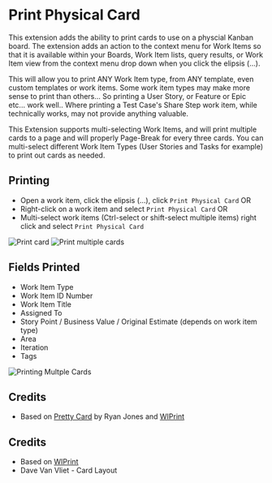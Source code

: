 # Print Physical Card

This extension adds the ability to print cards to use on a physcial Kanban board. The extension adds an action to the context menu for Work Items so that it is available
within your Boards, Work Item lists, query results, or Work Item view from the context menu drop down when you click the elipsis (...).

This will allow you to print ANY Work Item type, from ANY template, even custom templates or work items. Some work item types may make more sense to print than others... So printing a User Story, or Feature or Epic etc... work well.. Where printing a Test Case's Share Step work item, while technically works, may not provide anything valuable.

This Extension supports multi-selecting Work Items, and will print multiple cards to a page and will properly Page-Break for every three cards. You can multi-select different Work Item Types (User Stories and Tasks for example) to print out cards as needed.

## Printing

- Open a work item, click the elipsis (...), click `Print Physical Card` OR
- Right-click on a work item and select `Print Physical Card` OR
- Multi-select work items (Ctrl-select or shift-select multiple items) right click and select `Print Physical Card`

![Print card](static/img/pretty_card.png)
![Print multiple cards](static/img/pretty_multiple.png)

## Fields Printed

- Work Item Type
- Work Item ID Number
- Work Item Title
- Assigned To
- Story Point / Business Value / Original Estimate (depends on work item type)
- Area
- Iteration
- Tags

![Printing Multple Cards](static/img/card-print.png)

## Credits

- Based on [Pretty Card](https://github.com/ryanjones/pcards) by Ryan Jones and
  [WIPrint](https://github.com/MrTarantula/WIPrint)

## Credits

- Based on [WIPrint](https://github.com/MrTarantula/WIPrint)
- Dave Van Vliet - Card Layout
